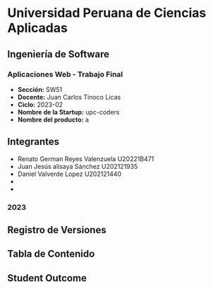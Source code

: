 # Universidad Peruana de Ciencias Aplicadas
## Ingeniería de Software
### Aplicaciones Web - Trabajo Final
- **Sección:** SW51
- **Docente:** Juan Carlos Tinoco Licas
- **Ciclo:** 2023-02
- **Nombre de la Startup:** upc-coders
- **Nombre del producto:** a

## Integrantes
- Renato German Reyes Valenzuela    U20221B471
- Juan Jesús alisaya Sánchez    U202121935
- Daniel Valverde Lopez    U202121440
-
-

### 2023
## Registro de Versiones

## Tabla de Contenido
## Student Outcome
